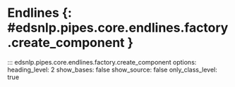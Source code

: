# Endlines {: #edsnlp.pipes.core.endlines.factory.create_component }

::: edsnlp.pipes.core.endlines.factory.create_component
    options:
        heading_level: 2
        show_bases: false
        show_source: false
        only_class_level: true
